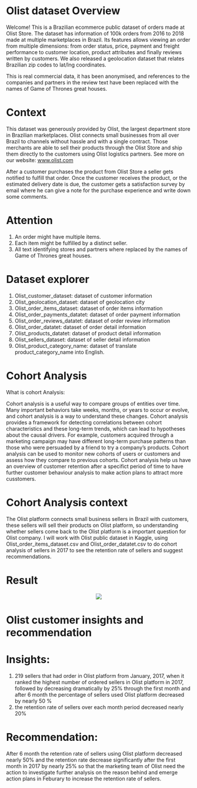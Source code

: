 # Olist dataset Overview
Welcome! This is a Brazilian ecommerce public dataset of orders made at Olist Store. The dataset has information of 100k orders from 2016 to 2018 made at multiple marketplaces in Brazil. Its features allows viewing an order from multiple dimensions: from order status, price, payment and freight performance to customer location, product attributes and finally reviews written by customers. We also released a geolocation dataset that relates Brazilian zip codes to lat/lng coordinates.

This is real commercial data, it has been anonymised, and references to the companies and partners in the review text have been replaced with the names of Game of Thrones great houses.

# Context
This dataset was generously provided by Olist, the largest department store in Brazilian marketplaces. Olist connects small businesses from all over Brazil to channels without hassle and with a single contract. Those merchants are able to sell their products through the Olist Store and ship them directly to the customers using Olist logistics partners. See more on our website: www.olist.com

After a customer purchases the product from Olist Store a seller gets notified to fulfill that order. Once the customer receives the product, or the estimated delivery date is due, the customer gets a satisfaction survey by email where he can give a note for the purchase experience and write down some comments.


# Attention
1. An order might have multiple items.
2. Each item might be fulfilled by a distinct seller.
3. All text identifying stores and partners where replaced by the names of Game of Thrones great houses.

# Dataset explorer
1. Olist_customer_dataset: dataset of customer information
2. Olist_geolocation_dataset: dataset of geolocation city
3. Olist_order_items_dataset: dataset of order items information
4. Olist_order_payments_datatet: dataset of order payment information
5. Olist_order_reviews_datatet: dataset of order review information
6. Olist_order_datatet: dataset of order detail information
7. Olist_products_datatet: dataset of product detail information
8. Olist_sellers_dataset: dataset of seller detail information
9. Olist_product_category_name: dataset of translate product_category_name into English.

# Cohort Analysis

What is cohort Analysis:

Cohort analysis is a useful way to compare groups of entities over time. Many important behaviors take weeks, months, or years to occur or evolve, and cohort analysis is a way to understand these changes. Cohort analysis provides a framework for detecting correlations between cohort characteristics and these long-term trends, which can lead to hypotheses about the causal drivers. For example, customers acquired through a marketing campaign may have different long-term purchase patterns than those who were persuaded by a friend to try a company’s products. Cohort analysis can be used to monitor new cohorts of users or customers and assess how they compare to previous cohorts.
Cohort analysis help us have an overview of customer retention after a specifict period of time to have further customer behaviour analysis to make action plans to attract more cusstomers.

# Cohort Analysis context
The Olist platform connects small business sellers in Brazil with customers, these sellers will sell their products on Olist platform, so understanding whether sellers come back to the Olist platform is a important question for Olist company.
I will work with Olist public dataset in Kaggle, using Olist_order_items_dataset.csv and Olist_order_datatet.csv to do cohort analysis of sellers in 2017 to see the retention rate of sellers and suggest recommendations.

# Result
<p align="center"> 
<img src="https://github.com/AnhDuyVu/Projects/blob/main/Cohort%20Analysis%20by%20SQL%20in%20Azure%20Data%20Studio%20of%20Olist%20Dataset/Cohort%20Analysis%20results.png"
</p>

# Olist customer insights and recommendation
# Insights:
1. 219 sellers that had order in Olist platform from January, 2017, when it ranked the highest number of ordered sellers in Olist platform in 2017, followed by decreasing dramatically by 25% through the first month and after 6 month the percentage of sellers used Olist platform decreased by nearly 50 %
2. the retention rate of sellers over each month period decreased nearly 20%
# Recommendation:
After 6 month the retention rate of sellers using Olist platform decreased nearly 50% and the retention rate decrease significantly after the first month in 2017 by nearly 25% so that the marketing team of Olist need the action to investigate further analysis on the reason behind and emerge action plans in Feburary to increase the retention rate of sellers.





